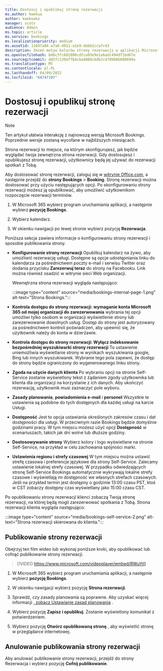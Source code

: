 ```yaml
---
title: Dostosuj i opublikuj stronę rezerwacji
ms.author: kwekua
author: kwekuako
manager: scotv
audience: Admin
ms.topic: article
ms.service: bookings
ms.localizationpriority: medium
ms.assetid: 116d7a84-a7a0-4911-a1e9-debb2cca7c43
description: Zmień motyw kolorów strony rezerwacji w aplikacji Microsoft Bookings.
ms.openlocfilehash: bd6c3fc601800cdfca93e9e1a6adc494df1bd67e
ms.sourcegitcommit: dd5fc139affb4cba4089cbdb2c478968b680699a
ms.translationtype: MT
ms.contentlocale: pl-PL
ms.lasthandoff: 04/09/2022
ms.locfileid: "64747197"
---
```

# <a name="customize-and-publish-your-booking-page"></a>Dostosuj i opublikuj stronę rezerwacji

> [!NOTE]
> Ten artykuł ułatwia interakcję z najnowszą wersją Microsoft Bookings. Poprzednie wersje zostaną wycofane w najbliższych miesiącach.

Strona rezerwacji to miejsce, na którym skonfigurujesz, jak będzie wyglądać twoja zewnętrzna strona rezerwacji. Gdy dostosujesz i opublikujesz stronę rezerwacji, użytkownicy będą jej używać do rezerwacji spotkań z Tobą.

Aby dostosować stronę rezerwacji, zaloguj się w [witrynie Office.com](https://office.com), a następnie przejdź do **strony Bookings** \> **Booking**. Stronę rezerwacji można dostosować przy użyciu następujących opcji. Po skonfigurowaniu strony rezerwacji możesz ją opublikować, aby umożliwić użytkownikom rozpoczęcie rezerwacji terminów.

1. W Microsoft 365 wybierz program uruchamiania aplikacji, a następnie wybierz **pozycję Bookings**.

1. Wybierz kalendarz.

1. W okienku nawigacji po lewej stronie wybierz pozycję **Rezerwacja**.

Poniższa sekcja zawiera informacje o konfigurowaniu strony rezerwacji i sposobie publikowania strony.

- **Konfigurowanie strony rezerwacji** Opublikuj kalendarz na żywo, aby umożliwić rezerwację usługi. Dostępne są opcje udostępniania linku do kalendarza za pośrednictwem poczty e-mail i serwisu Twitter oraz dodania przycisku **Zarezerwuj teraz** do strony na Facebooku. Link można również osadzić w witrynie sieci Web organizacji.

    Wewnętrzna strona rezerwacji wygląda następująco:

    :::image type="content" source="media/bookings-internal-page-1.png" alt-text="Strona Bookings.":::

- **Kontrola dostępu do strony rezerwacji: wymaganie konta Microsoft 365 od mojej organizacji do zarezerwowania** wybrania tej opcji umożliwi tylko osobom w organizacji wyświetlenie strony lub zarezerwowanie dowolnych usług. Dostęp do strony jest autoryzowany za pośrednictwem kontroli poświadczeń, aby upewnić się, że użytkownik należy do konta w dzierżawie.

- **Kontrola dostępu do strony rezerwacji: Wyłącz indeksowanie bezpośredniej wyszukiwarki strony rezerwacji** To ustawienie uniemożliwia wyświetlanie strony w wynikach wyszukiwania google, Bing lub innych wyszukiwarek. Wybranie tego pola zapewni, że dostęp do strony będzie ograniczony do wygenerowanego linku strony.

- **Zgoda na użycie danych klienta** Po wybraniu opcji na stronie Self-Service zostanie wyświetlony tekst z żądaniem zgody użytkownika lub klienta dla organizacji na korzystanie z ich danych. Aby ukończyć rezerwację, użytkownik musi zaznaczyć pole wyboru.

- **Zasady planowania**, **powiadomienia e-mail** i **personel** Wszystkie te ustawienia są podobne do tych dostępnych dla każdej usługi na karcie Usługi.

- **Dostępność** Jest to opcja ustawiania określonych zakresów czasu i dat dostępności dla usługi. W przeciwnym razie Bookings będzie domyślnie godzinami pracy. W tym miejscu możesz użyć opcji **Dostępność** w scenariuszach, takich jak dni wolne lub dłuższe godziny.

- **Dostosowywanie strony** Wybierz kolory i logo wyświetlane na stronie Self-Service, na przykład w celu zachowania spójności marki.

- **Ustawienia regionu i strefy czasowej** W tym miejscu można ustawić strefę czasowa i preferencje językowe dla strony Self-Service. Zalecamy ustawienie lokalnej strefy czasowej. W przypadku odwiedzających stronę Self-Service Bookings automatycznie wykrywają lokalne strefy czasowe i wyświetlają im dostępność we własnych strefach czasowych. Jeśli na przykład termin jest dostępny o godzinie 13:00 czasu PST, ktoś w CST zobaczy dostępny czas wyświetlany jako 15:00 czasu CST.

Po opublikowaniu strony rezerwacji klienci zobaczą Twoją stronę rezerwacji, na której będą mogli zarezerwować spotkania z Tobą. Strona rezerwacji klienta wygląda następująco:

:::image type="content" source="media/bookings-self-service-2.png" alt-text="Strona rezerwacji skierowana do klienta.":::

## <a name="publish-the-booking-page"></a>Publikowanie strony rezerwacji

Obejrzyj ten film wideo lub wykonaj poniższe kroki, aby opublikować lub cofnąć publikowanie strony rezerwacji.

> [!VIDEO https://www.microsoft.com/videoplayer/embed/RWuYil]

1. W Microsoft 365 wybierz program uruchamiania aplikacji, a następnie wybierz **pozycję Bookings**.

1. W okienku nawigacji wybierz pozycję **Strona rezerwacji**.

1. Sprawdź, czy zasady planowania są poprawne. Aby uzyskać więcej informacji [, zobacz Ustawianie zasad planowania](set-scheduling-policies.md) .

1. Wybierz pozycję **Zapisz i opublikuj**. Zostanie wyświetlony komunikat z potwierdzeniem.

1. Wybierz pozycję **Otwórz opublikowaną stronę** , aby wyświetlić stronę w przeglądarce internetowej.

## <a name="unpublish-the-booking-page"></a>Anulowanie publikowania strony rezerwacji

Aby anulować publikowanie strony rezerwacji, przejdź do strony Rezerwacja i wybierz pozycję **Cofnij publikowanie**.
